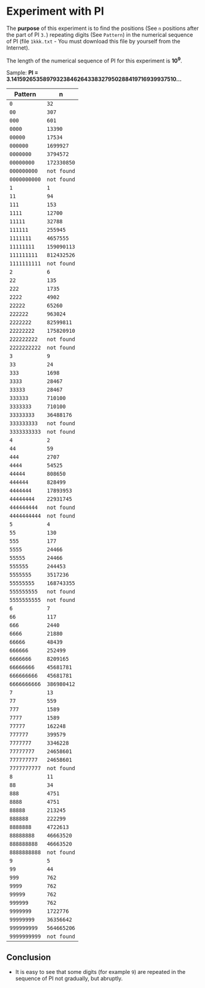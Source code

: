 # Experiment with PI

The **purpose** of this experiment is to find the positions (See `n` positions after the part of PI `3.`) repeating digits (See `Pattern`) in the numerical sequence of PI 
(file `1kkk.txt` - You must download this file by yourself from the Internet).

The length of the numerical sequence of PI for this experiment is **10<sup>9</sup>**.

Sample: **PI = 3.14159265358979323846264338327950288419716939937510...**

| Pattern     | n           |
| ---         | ---         |
| `0` | `32` |
| `00` | `307` |
| `000` | `601` |
| `0000` | `13390` |
| `00000` | `17534` |
| `000000` | `1699927` |
| `0000000` | `3794572` |
| `00000000` | `172330850` |
| `000000000` | `not found` |
| `0000000000` | `not found` |
| `1` | `1` |
| `11` | `94` |
| `111` | `153` |
| `1111` | `12700` |
| `11111` | `32788` |
| `111111` | `255945` |
| `1111111` | `4657555` |
| `11111111` | `159090113` |
| `111111111` | `812432526` |
| `1111111111` | `not found` |
| `2` | `6` |
| `22` | `135` |
| `222` | `1735` |
| `2222` | `4902` |
| `22222` | `65260` |
| `222222` | `963024` |
| `2222222` | `82599811` |
| `22222222` | `175820910` |
| `222222222` | `not found` |
| `2222222222` | `not found` |
| `3` | `9` |
| `33` | `24` |
| `333` | `1698` |
| `3333` | `28467` |
| `33333` | `28467` |
| `333333` | `710100` |
| `3333333` | `710100` |
| `33333333` | `36488176` |
| `333333333` | `not found` |
| `3333333333` | `not found` |
| `4` | `2` |
| `44` | `59` |
| `444` | `2707` |
| `4444` | `54525` |
| `44444` | `808650` |
| `444444` | `828499` |
| `4444444` | `17893953` |
| `44444444` | `22931745` |
| `444444444` | `not found` |
| `4444444444` | `not found` |
| `5` | `4` |
| `55` | `130` |
| `555` | `177` |
| `5555` | `24466` |
| `55555` | `24466` |
| `555555` | `244453` |
| `5555555` | `3517236` |
| `55555555` | `168743355` |
| `555555555` | `not found` |
| `5555555555` | `not found` |
| `6` | `7` |
| `66` | `117` |
| `666` | `2440` |
| `6666` | `21880` |
| `66666` | `48439` |
| `666666` | `252499` |
| `6666666` | `8209165` |
| `66666666` | `45681781` |
| `666666666` | `45681781` |
| `6666666666` | `386980412` |
| `7` | `13` |
| `77` | `559` |
| `777` | `1589` |
| `7777` | `1589` |
| `77777` | `162248` |
| `777777` | `399579` |
| `7777777` | `3346228` |
| `77777777` | `24658601` |
| `777777777` | `24658601` |
| `7777777777` | `not found` |
| `8` | `11` |
| `88` | `34` |
| `888` | `4751` |
| `8888` | `4751` |
| `88888` | `213245` |
| `888888` | `222299` |
| `8888888` | `4722613` |
| `88888888` | `46663520` |
| `888888888` | `46663520` |
| `8888888888` | `not found` |
| `9` | `5` |
| `99` | `44` |
| `999` | `762` |
| `9999` | `762` |
| `99999` | `762` |
| `999999` | `762` |
| `9999999` | `1722776` |
| `99999999` | `36356642` |
| `999999999` | `564665206` |
| `9999999999` | `not found` |

## Conclusion

* It is easy to see that some digits (for example `9`) are repeated in the sequence of PI not gradually, but abruptly.


